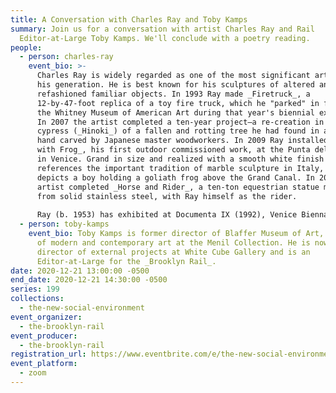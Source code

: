```yaml
---
title: A Conversation with Charles Ray and Toby Kamps
summary: Join us for a conversation with artist Charles Ray and Rail
  Editor-at-Large Toby Kamps. We'll conclude with a poetry reading.
people:
  - person: charles-ray
    event_bio: >-
      Charles Ray is widely regarded as one of the most significant artists of
      his generation. He is best known for his sculptures of altered and
      refashioned familiar objects. In 1993 Ray made _Firetruck_, a
      12-by-47-foot replica of a toy fire truck, which he "parked" in front of
      the Whitney Museum of American Art during that year's biennial exhibition.
      In 2007 the artist completed a ten-year project—a re-creation in Japanese
      cypress (_Hinoki_) of a fallen and rotting tree he had found in a meadow,
      hand carved by Japanese master woodworkers. In 2009 Ray installed _Boy
      with Frog_, his first outdoor commissioned work, at the Punta della Dogana
      in Venice. Grand in size and realized with a smooth white finish that
      references the important tradition of marble sculpture in Italy, it
      depicts a boy holding a goliath frog above the Grand Canal. In 2015 the
      artist completed _Horse and Rider_, a ten-ton equestrian statue machined
      from solid stainless steel, with Ray himself as the rider.  
        
      Ray (b. 1953) has exhibited at Documenta IX (1992), Venice Biennales in 1993, 2003, and 2013 and five Whitney Biennials, and he has had one-person museum exhibitions in Basel, Chicago, London, Los Angeles, Milan, Bern, Vienna, and Oslo, among other cities. Ray lives and works in Los Angeles.
  - person: toby-kamps
    event_bio: Toby Kamps is former director of Blaffer Museum of Art, and curator
      of modern and contemporary art at the Menil Collection. He is now the
      director of external projects at White Cube Gallery and is an
      Editor-at-Large for the _Brooklyn Rail_.
date: 2020-12-21 13:00:00 -0500
end_date: 2020-12-21 14:30:00 -0500
series: 199
collections:
  - the-new-social-environment
event_organizer:
  - the-brooklyn-rail
event_producer:
  - the-brooklyn-rail
registration_url: https://www.eventbrite.com/e/the-new-social-environment-199-charles-ray-tickets-132188500363
event_platform:
  - zoom
---
```

